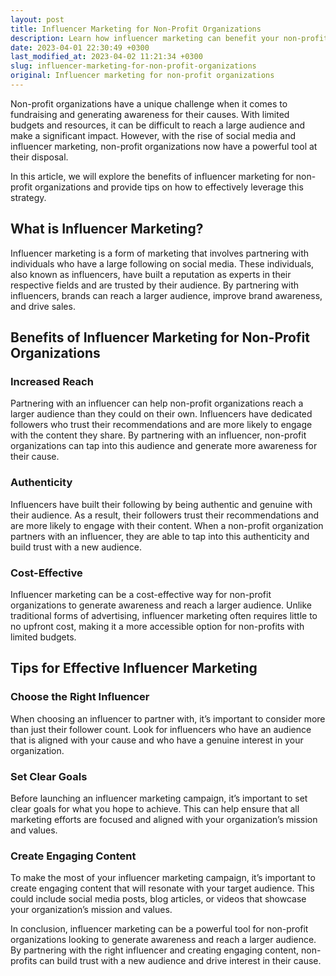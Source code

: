 ```yaml
---
layout: post
title: Influencer Marketing for Non-Profit Organizations
description: Learn how influencer marketing can benefit your non-profit organization and help reach your fundraising and awareness goals.
date: 2023-04-01 22:30:49 +0300
last_modified_at: 2023-04-02 11:21:34 +0300
slug: influencer-marketing-for-non-profit-organizations
original: Influencer marketing for non-profit organizations
---
```

Non-profit organizations have a unique challenge when it comes to fundraising and generating awareness for their causes. With limited budgets and resources, it can be difficult to reach a large audience and make a significant impact. However, with the rise of social media and influencer marketing, non-profit organizations now have a powerful tool at their disposal.

In this article, we will explore the benefits of influencer marketing for non-profit organizations and provide tips on how to effectively leverage this strategy.

## What is Influencer Marketing?

Influencer marketing is a form of marketing that involves partnering with individuals who have a large following on social media. These individuals, also known as influencers, have built a reputation as experts in their respective fields and are trusted by their audience. By partnering with influencers, brands can reach a larger audience, improve brand awareness, and drive sales.

## Benefits of Influencer Marketing for Non-Profit Organizations

### Increased Reach

Partnering with an influencer can help non-profit organizations reach a larger audience than they could on their own. Influencers have dedicated followers who trust their recommendations and are more likely to engage with the content they share. By partnering with an influencer, non-profit organizations can tap into this audience and generate more awareness for their cause.

### Authenticity

Influencers have built their following by being authentic and genuine with their audience. As a result, their followers trust their recommendations and are more likely to engage with their content. When a non-profit organization partners with an influencer, they are able to tap into this authenticity and build trust with a new audience.

### Cost-Effective

Influencer marketing can be a cost-effective way for non-profit organizations to generate awareness and reach a larger audience. Unlike traditional forms of advertising, influencer marketing often requires little to no upfront cost, making it a more accessible option for non-profits with limited budgets.

## Tips for Effective Influencer Marketing

### Choose the Right Influencer

When choosing an influencer to partner with, it’s important to consider more than just their follower count. Look for influencers who have an audience that is aligned with your cause and who have a genuine interest in your organization.

### Set Clear Goals

Before launching an influencer marketing campaign, it’s important to set clear goals for what you hope to achieve. This can help ensure that all marketing efforts are focused and aligned with your organization’s mission and values.

### Create Engaging Content

To make the most of your influencer marketing campaign, it’s important to create engaging content that will resonate with your target audience. This could include social media posts, blog articles, or videos that showcase your organization’s mission and values.

In conclusion, influencer marketing can be a powerful tool for non-profit organizations looking to generate awareness and reach a larger audience. By partnering with the right influencer and creating engaging content, non-profits can build trust with a new audience and drive interest in their cause.